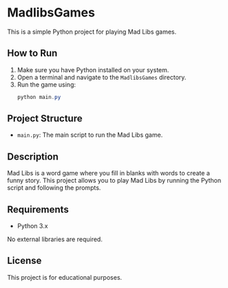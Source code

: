 # MadlibsGames

This is a simple Python project for playing Mad Libs games.

## How to Run

1. Make sure you have Python installed on your system.
2. Open a terminal and navigate to the `MadlibsGames` directory.
3. Run the game using:
   ```powershell
   python main.py
   ```

## Project Structure

- `main.py`: The main script to run the Mad Libs game.

## Description

Mad Libs is a word game where you fill in blanks with words to create a funny story. This project allows you to play Mad Libs by running the Python script and following the prompts.

## Requirements

- Python 3.x

No external libraries are required.

## License

This project is for educational purposes.